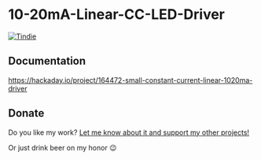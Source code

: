 # 10-20mA-Linear-CC-LED-Driver


[![Tindie](https://d2ss6ovg47m0r5.cloudfront.net/badges/tindie-larges.png)](https://www.tindie.com/stores/pnoxi/?ref=offsite_badges&utm_source=sellers_pnoxi&utm_medium=badges&utm_campaign=badge_large)


Documentation
--------------------

https://hackaday.io/project/164472-small-constant-current-linear-1020ma-driver


Donate
--------------------

Do you like my work? [Let me know about it and support my other projects!](https://www.patreon.com/pnoxi)

Or just drink beer on my honor :wink: